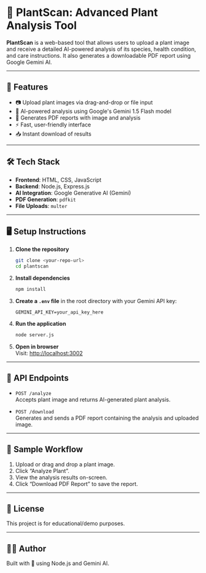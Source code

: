 # 🌿 PlantScan: Advanced Plant Analysis Tool

**PlantScan** is a web-based tool that allows users to upload a plant image and receive a detailed AI-powered analysis of its species, health condition, and care instructions. It also generates a downloadable PDF report using Google Gemini AI.

---

## 🚀 Features

- 📷 Upload plant images via drag-and-drop or file input  
- 🧠 AI-powered analysis using Google's Gemini 1.5 Flash model  
- 📑 Generates PDF reports with image and analysis  
- ⚡ Fast, user-friendly interface  
- 📥 Instant download of results  

---

## 🛠️ Tech Stack

- **Frontend**: HTML, CSS, JavaScript  
- **Backend**: Node.js, Express.js  
- **AI Integration**: Google Generative AI (Gemini)  
- **PDF Generation**: `pdfkit`  
- **File Uploads**: `multer`  

---

## 🖥️ Setup Instructions

1. **Clone the repository**  
   ```bash
   git clone <your-repo-url>
   cd plantscan
   ```

2. **Install dependencies**  
   ```bash
   npm install
   ```

3. **Create a `.env` file** in the root directory with your Gemini API key:  
   ```
   GEMINI_API_KEY=your_api_key_here
   ```

4. **Run the application**  
   ```bash
   node server.js
   ```

5. **Open in browser**  
   Visit: [http://localhost:3002](http://localhost:3002)

---

## 📌 API Endpoints

- `POST /analyze`  
  Accepts plant image and returns AI-generated plant analysis.

- `POST /download`  
  Generates and sends a PDF report containing the analysis and uploaded image.

---

## 🧪 Sample Workflow

1. Upload or drag and drop a plant image.
2. Click “Analyze Plant”.
3. View the analysis results on-screen.
4. Click “Download PDF Report” to save the report.

---

## 📃 License

This project is for educational/demo purposes.

---

## 👨‍💻 Author

Built with 💚 using Node.js and Gemini AI.
